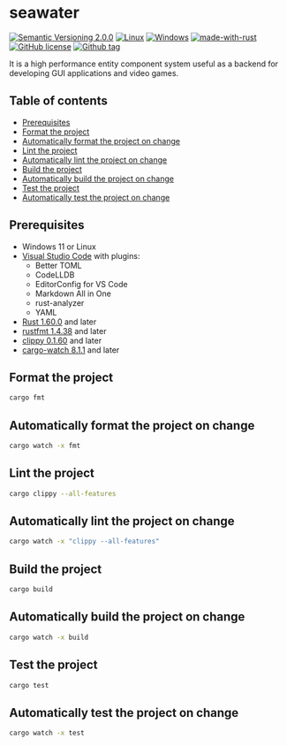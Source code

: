 # seawater
[![Semantic Versioning 2.0.0](https://img.shields.io/badge/semver-2.0.0-standard.svg)](https://semver.org/)
[![Linux](https://svgshare.com/i/Zhy.svg)](https://svgshare.com/i/Zhy.svg)
[![Windows](https://svgshare.com/i/ZhY.svg)](https://svgshare.com/i/ZhY.svg)
[![made-with-rust](https://img.shields.io/badge/Made%20with-Rust-1f425f.svg)](https://www.rust-lang.org/)
[![GitHub license](https://img.shields.io/github/license/ii887522/seawater.svg)](https://github.com/ii887522/seawater/blob/master/LICENSE)
[![Github tag](https://badgen.net/github/tag/ii887522/seawater)](https://github.com/ii887522/seawater/tags/)

It is a high performance entity component system useful as a backend for developing GUI applications and video games.

## Table of contents
- [Prerequisites](https://github.com/ii887522/seawater#prerequisites)
- [Format the project](https://github.com/ii887522/seawater#format-the-project)
- [Automatically format the project on change](https://github.com/ii887522/seawater#automatically-format-the-project-on-change)
- [Lint the project](https://github.com/ii887522/seawater#lint-the-project)
- [Automatically lint the project on change](https://github.com/ii887522/seawater#automatically-lint-the-project-on-change)
- [Build the project](https://github.com/ii887522/seawater#build-the-project)
- [Automatically build the project on change](https://github.com/ii887522/seawater#automatically-build-the-project-on-change)
- [Test the project](https://github.com/ii887522/seawater#test-the-project)
- [Automatically test the project on change](https://github.com/ii887522/seawater#automatically-test-the-project-on-change)

## Prerequisites
- Windows 11 or Linux
- [Visual Studio Code](https://code.visualstudio.com/) with plugins:
  - Better TOML
  - CodeLLDB
  - EditorConfig for VS Code
  - Markdown All in One
  - rust-analyzer
  - YAML
- [Rust 1.60.0](https://www.rust-lang.org/) and later
- [rustfmt 1.4.38](https://github.com/rust-lang/rustfmt) and later
- [clippy 0.1.60](https://github.com/rust-lang/rust-clippy) and later
- [cargo-watch 8.1.1](https://github.com/watchexec/cargo-watch) and later

## Format the project
```sh
cargo fmt
```

## Automatically format the project on change
```sh
cargo watch -x fmt
```

## Lint the project
```sh
cargo clippy --all-features
```

## Automatically lint the project on change
```sh
cargo watch -x "clippy --all-features"
```

## Build the project
```sh
cargo build
```

## Automatically build the project on change
```sh
cargo watch -x build
```

## Test the project
```sh
cargo test
```

## Automatically test the project on change
```sh
cargo watch -x test
```
